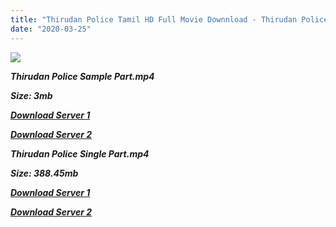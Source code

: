 ```yaml
---
title: "Thirudan Police Tamil HD Full Movie Downnload - Thirudan Police Tamil HD Movie Downnload"
date: "2020-03-25"
---
```


![](https://images.moviebuff.com/c9963219-31b1-4469-ba9c-b0de5a1f54f4?w=1000)

**_Thirudan Police Sample Part.mp4_**

**_Size: 3mb_**

**_[Download Server 1](http://dl2.tamilsrcg.xyz/load/2014/Thirudan{300377c8a1a3ba2999b4bbe3381b1ea1a812b0b70d21946c68d529294a5c2999}20Police/Thirudan{300377c8a1a3ba2999b4bbe3381b1ea1a812b0b70d21946c68d529294a5c2999}20Police{300377c8a1a3ba2999b4bbe3381b1ea1a812b0b70d21946c68d529294a5c2999}20(2014){300377c8a1a3ba2999b4bbe3381b1ea1a812b0b70d21946c68d529294a5c2999}20Hdrip{300377c8a1a3ba2999b4bbe3381b1ea1a812b0b70d21946c68d529294a5c2999}20Hd{300377c8a1a3ba2999b4bbe3381b1ea1a812b0b70d21946c68d529294a5c2999}20Sample.mp4)_**

**_[Download Server 2](http://dl2.tamilsrcg.xyz/load/2014/Thirudan{300377c8a1a3ba2999b4bbe3381b1ea1a812b0b70d21946c68d529294a5c2999}20Police/Thirudan{300377c8a1a3ba2999b4bbe3381b1ea1a812b0b70d21946c68d529294a5c2999}20Police{300377c8a1a3ba2999b4bbe3381b1ea1a812b0b70d21946c68d529294a5c2999}20(2014){300377c8a1a3ba2999b4bbe3381b1ea1a812b0b70d21946c68d529294a5c2999}20Hdrip{300377c8a1a3ba2999b4bbe3381b1ea1a812b0b70d21946c68d529294a5c2999}20Hd{300377c8a1a3ba2999b4bbe3381b1ea1a812b0b70d21946c68d529294a5c2999}20Sample.mp4)_**

**_Thirudan Police Single Part.mp4_**

**_Size: 388.45mb_**

**_[Download Server 1](http://dl2.tamilsrcg.xyz/load/2014/Thirudan{300377c8a1a3ba2999b4bbe3381b1ea1a812b0b70d21946c68d529294a5c2999}20Police/Thirudan{300377c8a1a3ba2999b4bbe3381b1ea1a812b0b70d21946c68d529294a5c2999}20Police{300377c8a1a3ba2999b4bbe3381b1ea1a812b0b70d21946c68d529294a5c2999}20(2014){300377c8a1a3ba2999b4bbe3381b1ea1a812b0b70d21946c68d529294a5c2999}20Hdrip{300377c8a1a3ba2999b4bbe3381b1ea1a812b0b70d21946c68d529294a5c2999}20Hd.mp4)_**

**_[Download Server 2](http://dl2.tamilsrcg.xyz/load/2014/Thirudan{300377c8a1a3ba2999b4bbe3381b1ea1a812b0b70d21946c68d529294a5c2999}20Police/Thirudan{300377c8a1a3ba2999b4bbe3381b1ea1a812b0b70d21946c68d529294a5c2999}20Police{300377c8a1a3ba2999b4bbe3381b1ea1a812b0b70d21946c68d529294a5c2999}20(2014){300377c8a1a3ba2999b4bbe3381b1ea1a812b0b70d21946c68d529294a5c2999}20Hdrip{300377c8a1a3ba2999b4bbe3381b1ea1a812b0b70d21946c68d529294a5c2999}20Hd.mp4)_**
